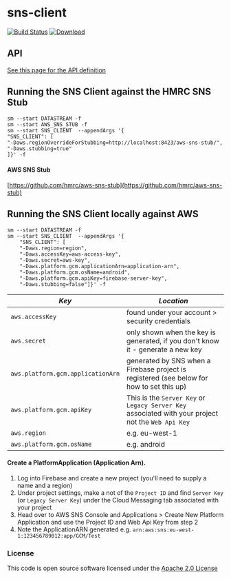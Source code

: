 # sns-client

[![Build Status](https://travis-ci.org/hmrc/sns-client.svg)](https://travis-ci.org/hmrc/sns-client) 
[ ![Download](https://api.bintray.com/packages/hmrc/releases/sns-client/images/download.svg) ](https://bintray.com/hmrc/releases/sns-client/_latestVersion)


## API
[See this page for the API definition](docs/API.md)


## Running the SNS Client against the HMRC SNS Stub

    sm --start DATASTREAM -f
    sm --start AWS_SNS_STUB -f
    sm --start SNS_CLIENT  --appendArgs '{
    "SNS_CLIENT": [
    "-Daws.regionOverrideForStubbing=http://localhost:8423/aws-sns-stub/", 
    "-Daws.stubbing=true"
    ]}' -f    

#### AWS SNS Stub

[https://github.com/hmrc/aws-sns-stub](https://github.com/hmrc/aws-sns-stub)


## Running the SNS Client locally against AWS

    sm --start DATASTREAM -f
    sm --start SNS_CLIENT  --appendArgs '{
        "SNS_CLIENT": [
        "-Daws.region=region", 
        "-Daws.accessKey=aws-access-key", 
        "-Daws.secret=aws-key", 
        "-Daws.platform.gcm.applicationArn=application-arn", 
        "-Daws.platform.gcm.osName=android", 
        "-Daws.platform.gcm.apiKey=firebase-server-key", 
        "-Daws.stubbing=false"]}' -f


| *Key* | *Location* |
|--------|-----------|
| ```aws.accessKey``` | found under your account > security credentials |
| ```aws.secret```    | only shown when the key is generated, if you don't know it - generate a new key |
| ```aws.platform.gcm.applicationArn``` | generated by SNS when a Firebase project is registered (see below for how to set this up) |
| ```aws.platform.gcm.apiKey``` | This is the `Server Key` or `Legacy Server Key` associated with your project not the `Web Api Key` |
| ```aws.region``` | e.g. eu-west-1 |
| ```aws.platform.gcm.osName``` | e.g. android |

#### Create a PlatformApplication (Application Arn).

1. Log into Firebase and create a new project (you'll need to supply a name and a region)
2. Under project settings, make a not of the `Project ID` and find `Server Key` (or `Legacy Server Key`) under the Cloud Messaging tab associated with your project
3. Head over to AWS SNS Console and Applications > Create New Platform Application and use the Project ID and Web Api Key  from step 2
4. Note the ApplicationARN generated e.g. `arn:aws:sns:eu-west-1:123456789012:app/GCM/Test`


    
### License

This code is open source software licensed under the [Apache 2.0 License]("http://www.apache.org/licenses/LICENSE-2.0.html")
